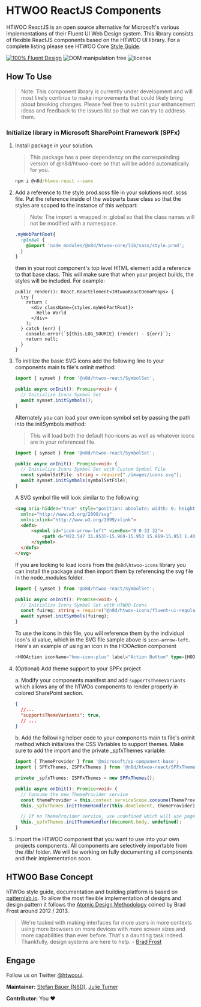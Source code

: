 # HTWOO ReactJS Components

HTWOO ReactJS is an open source alternative for Microsoft's various implementations of their Fluent UI Web Design system.
This library consists of flexible ReactJS components based on the HTWOO UI library. For a complete listing please see HTWOO Core [Style Guide](https://lab.n8d.studio/htwoo/htwoo-core/?p=all).

[![100% Fluent Design](https://img.shields.io/badge/Fluent-blue)](https://www.youtube.com/watch?v=cJMwBwFj5nQ) ![DOM manipulation free](https://img.shields.io/badge/100%25-DOM%20manipulation%20free-orange) ![license](https://img.shields.io/github/license/n8design/liquid)

## How To Use

>Note: This component library is currently under development and will most likely continue to make improvements that could likely bring about breaking changes.  Please feel free to submit your enhancement ideas and feedback to the issues list so that we can try to address them.

### Initialize library in Microsoft SharePoint Framework (SPFx)

1. Install package in your solution.
    >This package has a peer dependency on the correspoinding version of @n8d/htwoo-core so that will be added automatically for you.

    ```cmd
    npm i @n8d/htwoo-react --save
    ```

1. Add a reference to the style.prod.scss file in your solutions root .scss file. Put the reference inside of the webparts base class so that the styles are scoped to the instance of this webpart:
    >Note: The import is wrapped in :global so that the class names will not be modified with a namespace.

    ```scss
    .myWebPartRoot{
      :global {
        @import 'node_modules/@n8d/htwoo-core/lib/sass/style.prod';
      }
    }
    ```

    then in your root component's top level HTML element add a reference to that base class. This will make sure that when your project builds, the styles will be included. For example:

    ```tsx
    public render(): React.ReactElement<IHtwooReactDemoProps> {
      try {
        return (
          <div className={styles.myWebPartRoot}>
            Hello World
          </div>
        );
      } catch (err) {
        console.error(`${this.LOG_SOURCE} (render) - ${err}`);
        return null;
      }
    }
    ```

1. To initilize the basic SVG icons add the following line to your components main ts file's onInit method:

    ```ts
    import { symset } from '@n8d/htwoo-react/SymbolSet';

    public async onInit(): Promise<void> {
      // Initialize Icons Symbol Set
      await symset.initSymbols();
    }
    ```

    Alternately you can load your own icon symbol set by passing the path into the initSymbols method:
    >This will load both the default hoo-icons as well as whatever icons are in your referenced file.
  
    ```ts
    import { symset } from '@n8d/htwoo-react/SymbolSet';

    public async onInit(): Promise<void> {
      // Initialize Icons Symbol Set with Custom Symbol File
      const symbolSetFile: string = require("./images/icons.svg");
      await symset.initSymbols(symbolSetFile);
    }
    ```

    A SVG symbol file will look similar to the following:

    ```html
    <svg aria-hidden="true" style="position: absolute; width: 0; height: 0; overflow: hidden;" version="1.1"
      xmlns="http://www.w3.org/2000/svg"
      xmlns:xlink="http://www.w3.org/1999/xlink">
      <defs>
          <symbol id="icon-arrow-left" viewBox="0 0 32 32">
              <path d="M22.547 31.953l-15.969-15.953 15.969-15.953 1.406 1.406-14.531 14.547 14.531 14.547-1.406 1.406z"></path>
          </symbol>
      </defs>
    </svg>
    ```

    If you are looking to load icons from the `@n8d\htwoo-icons` library you can install the package and then import them by referencing the svg file in the node_modules folder.

    ```ts
    import { symset } from '@n8d/htwoo-react/SymbolSet';

    public async onInit(): Promise<void> {
      // Initialize Icons Symbol Set with HTWOO-Icons
      const fuireg: string = require("@n8d/htwoo-icons/fluent-ui-regular/fluent-ui-regular.svg");
      await symset.initSymbols(fuireg);
    }
    ```

    To use the icons in this file, you will reference them by the individual icon's id value, which in the SVG file sample above is `icon-arrow-left`. Here's an example of using an icon in the HOOAction component

    ```ts
    <HOOAction iconName="hoo-icon-plus" label="Action Button" type={HOOActionType.Action}/>
    ```

1. (Optional) Add theme support to your SPFx project

    a. Modify your components manifest and add `supportsThemeVariants` which allows any of the hTWOo components to render properly in colored SharePoint section.

      ```json
      { 
        //...
        "supportsThemeVariants": true,
        // ...
      }
      ```

    b. Add the following helper code to your components main ts file's onInit method which initializes the CSS Variables to support themes. Make sure to add the import and the private _spfxThemes variable:

    ```ts
    import { ThemeProvider } from '@microsoft/sp-component-base';
    import { SPFxThemes, ISPFxThemes } from '@n8d/htwoo-react/SPFxThemes';
    
    private _spfxThemes: ISPFxThemes = new SPFxThemes();

    public async onInit(): Promise<void> {
      // Consume the new ThemeProvider service
      const themeProvider = this.context.serviceScope.consume(ThemeProvider.serviceKey);
      this._spfxThemes.initThemeHandler(this.domElement, themeProvider);

      // If no ThemeProvider service, use undefined which will use page context
      this._spfxThemes.initThemeHandler(document.body, undefined);
    }
    ```

1. Import the HTWOO component that you want to use into your own projects components. All components are selectively importable from the /lib/ folder. We will be working on fully documenting all components and their implementation soon.

## HTWOO Base Concept

hTWOo style guide, documentation and building platform is based on [patternlab.io](https://patternlab.io/). To allow the most flexible implementation of designs and design pattern it follows the [Atomic Design Methodology](https://bradfrost.com/blog/post/atomic-web-design/) coined by Brad Frost around 2012 / 2013.

> We're tasked with making interfaces for more users in more contexts using more browsers on more devices with more screen sizes and more capabilities than ever before. That's a daunting task indeed. Thankfully, design systems are here to help. - [Brad Frost](https://atomicdesign.bradfrost.com/)

## Engage

Follow us on Twitter [@htwooui](https://twitter.com/htwooui).

**Maintainer:** [Stefan Bauer (N8D)](https://github.com/StfBauer), [Julie Turner](https://github.com/juliemturner)

**Contributor:** You ❤️

[logo]: https://lab.n8d.studio/htwoo/assets/htwoo.jpg "Be like water and adopt fast"
